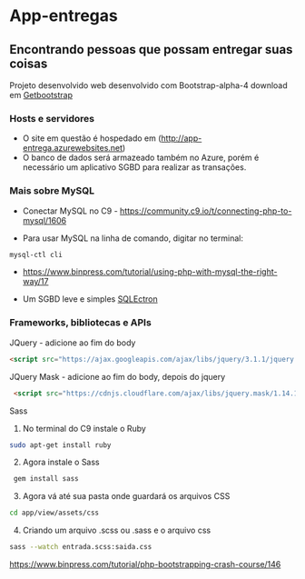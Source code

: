 # App-entregas
## Encontrando pessoas que possam entregar suas coisas

Projeto desenvolvido web desenvolvido com Bootstrap-alpha-4
  download em [Getbootstrap](https://v4-alpha.getbootstrap.com/getting-started/download/)

### Hosts e servidores
- O site em questão é hospedado em (http://app-entrega.azurewebsites.net)
- O banco de dados será armazeado também no Azure, porém é necessário um aplicativo SGBD para realizar as transações.
 
### Mais sobre MySQL
* Conectar MySQL no C9 - https://community.c9.io/t/connecting-php-to-mysql/1606

* Para usar MySQL na linha de comando, digitar no terminal:
 ```sh
mysql-ctl cli
```
* https://www.binpress.com/tutorial/using-php-with-mysql-the-right-way/17

* Um SGBD leve e simples [SQLEctron](https://github.com/sqlectron/sqlectron-gui/releases/tag/v1.20.2)


### Frameworks, bibliotecas e APIs
JQuery - adicione ao fim do body
```html
<script src="https://ajax.googleapis.com/ajax/libs/jquery/3.1.1/jquery.min.js"></script>
```

JQuery Mask - adicione ao fim do body, depois do jquery
```html
 <script src="https://cdnjs.cloudflare.com/ajax/libs/jquery.mask/1.14.10/jquery.mask.min.js"></script>
```

Sass
1. No terminal do C9 instale o Ruby
 ```bash
 sudo apt-get install ruby
 ```
2. Agora instale o Sass
```bash
 gem install sass
```
3. Agora vá até sua pasta onde guardará os arquivos CSS
```bash 
cd app/view/assets/css
```
4. Criando um arquivo .scss ou .sass e o arquivo css
```bash
sass --watch entrada.scss:saida.css
```


https://www.binpress.com/tutorial/php-bootstrapping-crash-course/146